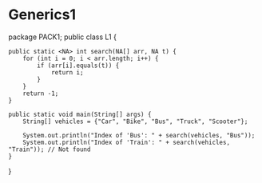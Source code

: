 # Generics1
package PACK1;
public class L1 {

    public static <NA> int search(NA[] arr, NA t) {
        for (int i = 0; i < arr.length; i++) {
            if (arr[i].equals(t)) {
                return i;
            }
        }
        return -1;
    }

    public static void main(String[] args) {
        String[] vehicles = {"Car", "Bike", "Bus", "Truck", "Scooter"};

        System.out.println("Index of 'Bus': " + search(vehicles, "Bus"));
        System.out.println("Index of 'Train': " + search(vehicles, "Train")); // Not found
    }
}
